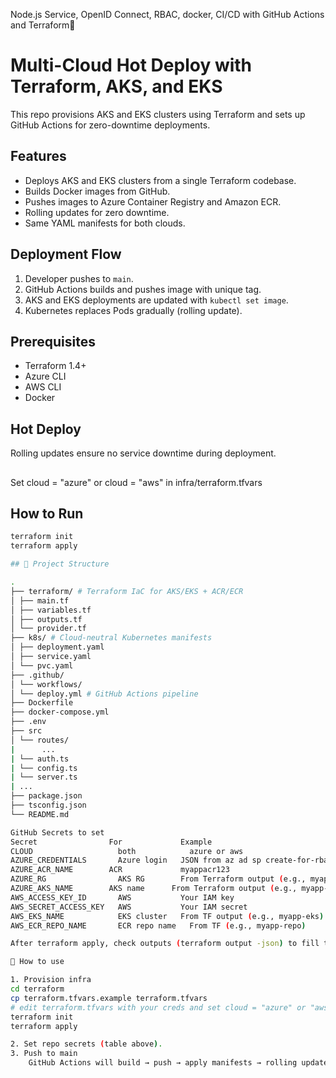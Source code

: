Node.js Service, OpenID Connect, RBAC, docker, CI/CD with GitHub Actions and Terraform🐳

# Multi-Cloud Hot Deploy with Terraform, AKS, and EKS

This repo provisions AKS and EKS clusters using Terraform and sets up GitHub Actions for zero-downtime deployments.

## Features
- Deploys AKS and EKS clusters from a single Terraform codebase.
- Builds Docker images from GitHub.
- Pushes images to Azure Container Registry and Amazon ECR.
- Rolling updates for zero downtime.
- Same YAML manifests for both clouds.

## Deployment Flow
1. Developer pushes to `main`.
2. GitHub Actions builds and pushes image with unique tag.
3. AKS and EKS deployments are updated with `kubectl set image`.
4. Kubernetes replaces Pods gradually (rolling update).

## Prerequisites
- Terraform 1.4+
- Azure CLI
- AWS CLI
- Docker

## Hot Deploy
Rolling updates ensure no service downtime during deployment.

##
Set cloud = "azure" or cloud = "aws" in infra/terraform.tfvars

## How to Run
```bash
terraform init
terraform apply

## 📂 Project Structure

.
├── terraform/ # Terraform IaC for AKS/EKS + ACR/ECR  
│ ├── main.tf  
│ ├── variables.tf  
│ ├── outputs.tf  
│ └── provider.tf  
├── k8s/ # Cloud-neutral Kubernetes manifests  
│ ├── deployment.yaml  
│ ├── service.yaml  
│ └── pvc.yaml  
├── .github/  
│ └── workflows/  
│ └── deploy.yml # GitHub Actions pipeline  
├── Dockerfile  
├── docker-compose.yml  
├── .env  
├── src  
│ └── routes/  
|      ...   
| └── auth.ts  
| └── config.ts  
| └── server.ts  
| ...  
├── package.json  
├── tsconfig.json  
└── README.md  

GitHub Secrets to set
Secret	              For	          Example
CLOUD	                both	        azure or aws
AZURE_CREDENTIALS    	Azure login	  JSON from az ad sp create-for-rbac --sdk-auth
AZURE_ACR_NAME	      ACR	          myappacr123
AZURE_RG	            AKS RG	      From Terraform output (e.g., myapp-rg)
AZURE_AKS_NAME	      AKS name	    From Terraform output (e.g., myapp-aks)
AWS_ACCESS_KEY_ID    	AWS	          Your IAM key
AWS_SECRET_ACCESS_KEY	AWS	          Your IAM secret
AWS_EKS_NAME	        EKS cluster	  From TF output (e.g., myapp-eks)
AWS_ECR_REPO_NAME	    ECR repo name	From TF (e.g., myapp-repo)

After terraform apply, check outputs (terraform output -json) to fill these secrets accurately.

🚀 How to use

1. Provision infra
cd terraform
cp terraform.tfvars.example terraform.tfvars
# edit terraform.tfvars with your creds and set cloud = "azure" or "aws"
terraform init
terraform apply

2. Set repo secrets (table above).
3. Push to main
    GitHub Actions will build → push → apply manifests → rolling update (hot deploy, zero downtime).






